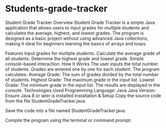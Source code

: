 # Students-grade-tracker
Student Grade Tracker
Overview
Student Grade Tracker is a simple Java application that allows users to input grades for multiple students and calculates the average, highest, and lowest grades. The program is designed as a basic project without using advanced Java collections, making it ideal for beginners learning the basics of arrays and loops.

Features
Input grades for multiple students.
Calculate the average grade of all students.
Determine the highest grade and lowest grade.
Simple console-based interaction.
How It Works
The user inputs the total number of students.
Grades are entered one by one for each student.
The program calculates:
Average Grade: The sum of grades divided by the total number of students.
Highest Grade: The maximum grade in the input list.
Lowest Grade: The minimum grade in the input list.
The results are displayed in the console.
Technologies Used
Programming Language: Java
Java Version: Ensure Java 8 or later is installed
Installation & Setup
Copy the source code from the file StudentGradeTracker.java.

Save the code into a file named StudentGradeTracker.java.

Compile the program using the terminal or command prompt:
